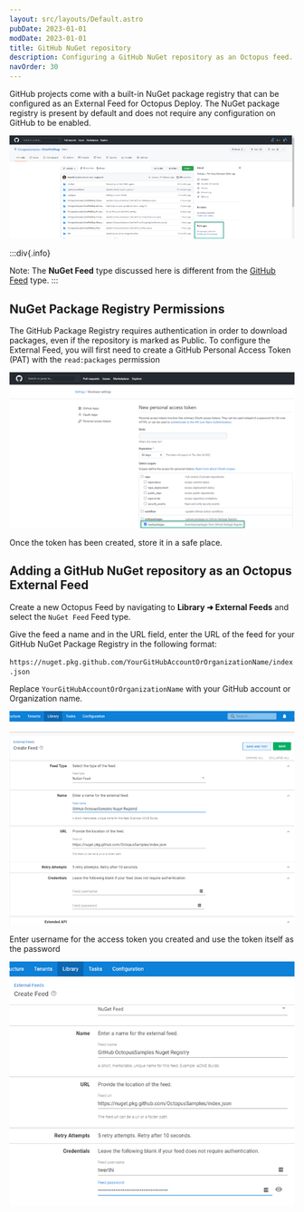 ```yaml
---
layout: src/layouts/Default.astro
pubDate: 2023-01-01
modDate: 2023-01-01
title: GitHub NuGet repository
description: Configuring a GitHub NuGet repository as an Octopus feed.
navOrder: 30
---
```


GitHub projects come with a built-in NuGet package registry that can be configured as an External Feed for Octopus Deploy.  The NuGet package registry is present by default and does not require any configuration on GitHub to be enabled.

![GitHub Project Id](/docs/packaging-applications/package-repositories/guides/nuget-repositories/images/github-nuget-package-registry.png)

:::div{.info}

Note: The **NuGet Feed** type discussed here is different from the [GitHub Feed](/docs/packaging-applications/package-repositories/github-feeds) type.
:::

## NuGet Package Registry Permissions

The GitHub Package Registry requires authentication in order to download packages, even if the repository is marked as Public.  To configure the External Feed, you will first need to create a GitHub Personal Access Token (PAT) with the `read:packages` permission

![GitHub Personal Access Token](/docs/packaging-applications/package-repositories/guides/nuget-repositories/images/github-pat-permissions.png)

Once the token has been created, store it in a safe place.

## Adding a GitHub NuGet repository as an Octopus External Feed

Create a new Octopus Feed by navigating to **Library ➜ External Feeds** and select the `NuGet Feed` Feed type. 

Give the feed a name and in the URL field, enter the URL of the feed for your GitHub NuGet Package Registry in the following format:

`https://nuget.pkg.github.com/YourGitHubAccountOrOrganizationName/index.json`

Replace `YourGitHubAccountOrOrganizationName` with your GitHub account or Organization name.

![GitHub NuGet Feed](/docs/packaging-applications/package-repositories/guides/nuget-repositories/images/github-octopus-add-nuget-feed.png)

Enter username for the access token you created and use the token itself as the password

![GitHub NuGet Feed](/docs/packaging-applications/package-repositories/guides/nuget-repositories/images/github-octopus-feed-credentials.png)